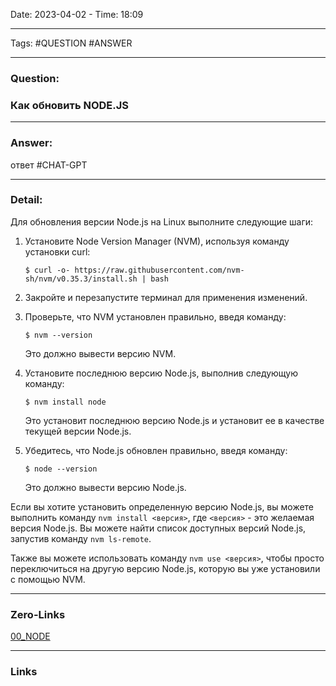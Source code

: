 Date: 2023-04-02 - Time: 18:09
___
Tags: #QUESTION #ANSWER
___
### Question:
### Как обновить NODE.JS
___
### Answer:
ответ #CHAT-GPT 
___
### Detail:
Для обновления версии Node.js на Linux выполните следующие шаги:

1. Установите Node Version Manager (NVM), используя команду установки curl:

   ``` shell
   $ curl -o- https://raw.githubusercontent.com/nvm-sh/nvm/v0.35.3/install.sh | bash
   ```

2. Закройте и перезапустите терминал для применения изменений.

3. Проверьте, что NVM установлен правильно, введя команду:

   ``` shell
   $ nvm --version
   ```

   Это должно вывести версию NVM.

4. Установите последнюю версию Node.js, выполнив следующую команду:

   ``` shell
   $ nvm install node
   ```

   Это установит последнюю версию Node.js и установит ее в качестве текущей версии Node.js.

5. Убедитесь, что Node.js обновлен правильно, введя команду:

   ``` shell
   $ node --version
   ```

   Это должно вывести версию Node.js.

Если вы хотите установить определенную версию Node.js, вы можете выполнить команду `nvm install <версия>`, где `<версия>` - это желаемая версия Node.js. Вы можете найти список доступных версий Node.js, запустив команду `nvm ls-remote`.

Также вы можете использовать команду `nvm use <версия>`, чтобы просто переключиться на другую версию Node.js, которую вы уже установили с помощью NVM.

___
### Zero-Links
[00_NODE](../__Z_CORE/00_NODE.md)
___
### Links
